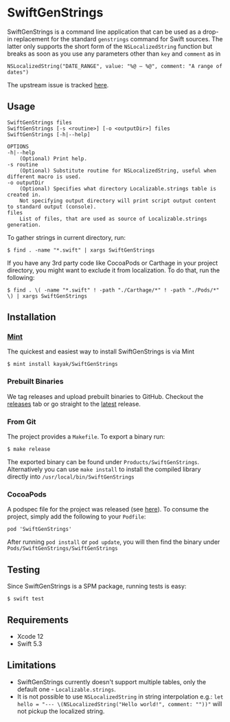 # SwiftGenStrings

SwiftGenStrings is a command line application that can be used as a drop-in replacement for the standard `genstrings` command for Swift sources. The latter only supports the short form of the `NSLocalizedString` function but breaks as soon as you use any parameters other than `key` and `comment` as in

```
NSLocalizedString("DATE_RANGE", value: "%@ – %@", comment: "A range of dates")
```

The upstream issue is tracked [here](https://openradar.appspot.com/22133811).

## Usage

```
SwiftGenStrings files
SwiftGenStrings [-s <routine>] [-o <outputDir>] files
SwiftGenStrings [-h|--help]

OPTIONS
-h|--help
    (Optional) Print help.
-s routine
    (Optional) Substitute routine for NSLocalizedString, useful when different macro is used.
-o outputDir
    (Optional) Specifies what directory Localizable.strings table is created in.
    Not specifying output directory will print script output content to standard output (console).
files
    List of files, that are used as source of Localizable.strings generation.
```

To gather strings in current directory, run:
```
$ find . -name "*.swift" | xargs SwiftGenStrings
```

If you have any 3rd party code like CocoaPods or Carthage in your project directory, you might want to exclude it from localization. To do that, run the following:
```
$ find . \( -name "*.swift" ! -path "./Carthage/*" ! -path "./Pods/*" \) | xargs SwiftGenStrings
```

## Installation

### [Mint](https://github.com/yonaskolb/mint)

The quickest and easiest way to install SwiftGenStrings is via Mint
```
$ mint install kayak/SwiftGenStrings
```

### Prebuilt Binaries

We tag releases and upload prebuilt binaries to GitHub. Checkout the [releases](https://github.com/kayak/SwiftGenStrings/releases) tab or go straight to the [latest](https://github.com/kayak/SwiftGenStrings/releases/latest) release.

### From Git

The project provides a `Makefile`. To export a binary run:

```
$ make release
```

The exported binary can be found under `Products/SwiftGenStrings`. Alternatively you can use `make install` to install the compiled library directly into `/usr/local/bin/SwiftGenStrings`

### CocoaPods

A podspec file for the project was released (see [here](https://cocoapods.org/pods/SwiftGenStrings)). To consume the project, simply add the following to your `Podfile`:

```
pod 'SwiftGenStrings'
```

After running `pod install` or `pod update`, you will then find the binary under `Pods/SwiftGenStrings/SwiftGenStrings`

## Testing

Since SwiftGenStrings is a SPM package, running tests is easy:
```
$ swift test
```

## Requirements

- Xcode 12
- Swift 5.3

## Limitations

- SwiftGenStrings currently doesn't support multiple tables, only the default one - `Localizable.strings`.
- It is not possible to use `NSLocalizedString` in string interpolation e.g.: `let hello = "--- \(NSLocalizedString("Hello world!", comment: ""))"` will not pickup the localized string.
